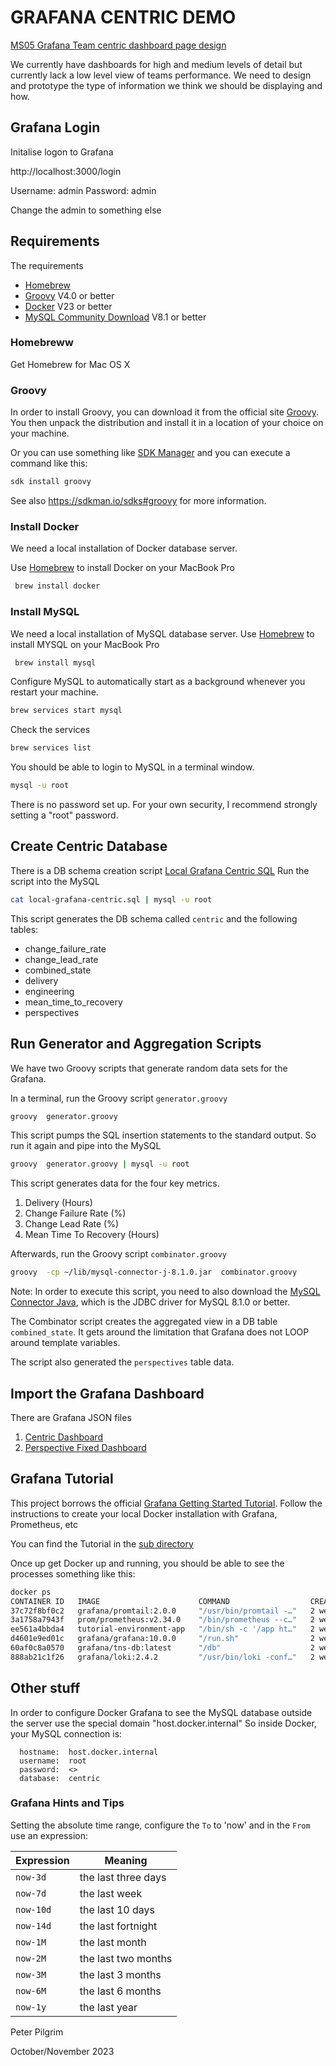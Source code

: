 # GRAFANA CENTRIC DEMO 

[MS05 Grafana Team centric dashboard page design](https://tools.hmcts.net/jira/browse/DTSSE-3660) 

We currently have dashboards for high and medium levels of detail but currently lack a low level view of teams performance.
We need to design and prototype the type of information we think we should be displaying and how.


## Grafana Login


Initalise logon to Grafana


http://localhost:3000/login

Username: admin
Password: admin


Change the admin to something else


## Requirements

The requirements

   * [Homebrew](https://brew.sh/)
   * [Groovy](https://groovy-lang.org/) V4.0 or better
   * [Docker](https://www.docker.com/products/docker-desktop/) V23 or better 
   * [MySQL Community Download](https://dev.mysql.com/downloads/mysql/) V8.1 or better

### Homebreww

Get Homebrew for Mac OS X

### Groovy

In order to install Groovy, you can download it from the official site [Groovy](https://groovy-lang.org/). 
You then unpack the distribution and install it in a location of your choice on your machine.

Or you can use something like [SDK Manager](https://sdkman.io/) and you can execute a command like this:

```zsh
sdk install groovy
```

See also https://sdkman.io/sdks#groovy for more information.


### Install Docker

We need a local installation of Docker database server.

Use [Homebrew](https://formulae.brew.sh/formula/docker) to install Docker on your MacBook Pro

```zsh
 brew install docker 
```

### Install MySQL 

We need a local installation of MySQL database server.
Use [Homebrew](https://brew.sh) to install MYSQL on your MacBook Pro

```zsh
 brew install mysql 
```

Configure MySQL to automatically start as a background whenever you restart your machine.

```zsh
brew services start mysql
```

Check the services 

```zsh
brew services list
```

You should be able to login to MySQL in a terminal window.

```zsh
mysql -u root
```

There is no password set up. For your own security, I recommend strongly setting a "root" password. 


## Create Centric Database

There is a DB schema creation script [Local Grafana Centric SQL](local-grafana-centric.sql)
Run the script into the MySQL

```zsh
cat local-grafana-centric.sql | mysql -u root
```

This script generates the DB schema called `centric` and the following tables:

   * change_failure_rate
   * change_lead_rate
   * combined_state
   * delivery
   * engineering
   * mean_time_to_recovery
   * perspectives

## Run Generator and Aggregation Scripts

We have two Groovy scripts that generate random data sets for the Grafana.

In a terminal, run the Groovy script `generator.groovy`


```zsh
groovy  generator.groovy
```

This script pumps the SQL insertion statements to the standard output. So run it again and pipe into the MySQL

```zsh
groovy  generator.groovy | mysql -u root
```

This script generates data for the four key metrics.

  1. Delivery (Hours)
  2. Change Failure Rate (%)
  3. Change Lead Rate (%)
  4. Mean Time To Recovery (Hours) 

Afterwards, run the Groovy script `combinator.groovy`


```zsh
groovy  -cp ~/lib/mysql-connector-j-8.1.0.jar  combinator.groovy 
```

Note: In order to execute this script, you need to also download the 
[MySQL Connector Java](https://dev.mysql.com/downloads/connector/j/), 
which is the JDBC driver for MySQL 8.1.0 or better.


The Combinator script creates the aggregated view in a DB table `combined_state`. 
It gets around the limitation that Grafana does not LOOP around template variables.

The script also generated the `perspectives` table data.

## Import the Grafana Dashboard

There are Grafana JSON files

  1. [Centric Dashboard](Centric-Dashboard.json)
  2. [Perspective Fixed Dashboard](Fixed-Dashboard-Perspective.json)


## Grafana Tutorial

This project borrows the official [Grafana Getting Started Tutorial](https://grafana.com/tutorials/grafana-fundamentals/).
Follow the instructions to  create your local Docker installation with Grafana, Prometheus, etc

You can find the Tutorial in the [sub directory](tutorial-environment)

Once up get Docker up and running, you should be able to see the processes something like this:

```zsh
docker ps
CONTAINER ID   IMAGE                      COMMAND                  CREATED       STATUS       PORTS                    NAMES
37c72f8bf0c2   grafana/promtail:2.0.0     "/usr/bin/promtail -…"   2 weeks ago   Up 2 weeks                            tutorial-environment-promtail-1
3a1758a7943f   prom/prometheus:v2.34.0    "/bin/prometheus --c…"   2 weeks ago   Up 2 weeks   0.0.0.0:9090->9090/tcp   tutorial-environment-prometheus-1
ee561a4bbda4   tutorial-environment-app   "/bin/sh -c '/app ht…"   2 weeks ago   Up 2 weeks   0.0.0.0:8081->80/tcp     tutorial-environment-app-1
d4601e9ed01c   grafana/grafana:10.0.0     "/run.sh"                2 weeks ago   Up 2 weeks   0.0.0.0:3000->3000/tcp   tutorial-environment-grafana-1
60af0c8a0570   grafana/tns-db:latest      "/db"                    2 weeks ago   Up 2 weeks   0.0.0.0:8082->80/tcp     tutorial-environment-db-1
888ab21c1f26   grafana/loki:2.4.2         "/usr/bin/loki -conf…"   2 weeks ago   Up 2 weeks   0.0.0.0:3100->3100/tcp   tutorial-environment-loki-1
```


## Other stuff

In order to configure Docker Grafana to see the MySQL database outside the server use the special domain "host.docker.internal"
So inside Docker, your MySQL connection is:

      hostname:  host.docker.internal
      username:  root
      password:  <>
      database:  centric



### Grafana Hints and Tips

Setting the absolute time range, configure the `To` to 'now' 
and in the `From` use an expression:

| Expression | Meaning             |
|------------|---------------------|
| `now-3d`   | the last three days |
| `now-7d`   | the last week       |
| `now-10d`  | the last 10 days    |
| `now-14d`  | the last fortnight  |
| `now-1M`   | the last month      |
| `now-2M`   | the last two months |
| `now-3M`   | the last 3 months   |
| `now-6M`   | the last 6 months   |
| `now-1y`   | the last year       |



Peter Pilgrim

October/November 2023
